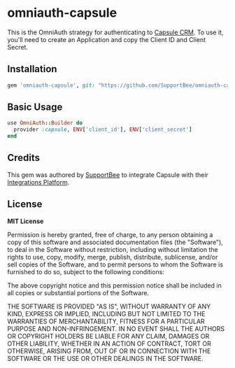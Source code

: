 # omniauth-capsule

This is the OmniAuth strategy for authenticating to [Capsule CRM](https://www.capsulecrm.com). To use it, you'll need to create an Application and copy the Client ID and Client Secret.

## Installation

```ruby
gem 'omniauth-capsule', git: "https://github.com/SupportBee/omniauth-capsule"
```

## Basic Usage

```ruby
use OmniAuth::Builder do
  provider :capsule, ENV['client_id'], ENV['client_secret']
end
```

## Credits

This gem was authored by [SupportBee](https://supportbee.com/) to integrate Capsule with their [Integrations Platform](https://github.com/SupportBee/SupportBee-Apps).

## License

**MIT License**

Permission is hereby granted, free of charge, to any person obtaining a copy of this software and associated documentation files (the "Software"), to deal in the Software without restriction, including without limitation the rights to use, copy, modify, merge, publish, distribute, sublicense, and/or sell copies of the Software, and to permit persons to whom the Software is furnished to do so, subject to the following conditions:

The above copyright notice and this permission notice shall be included in all copies or substantial portions of the Software.

THE SOFTWARE IS PROVIDED "AS IS", WITHOUT WARRANTY OF ANY KIND, EXPRESS OR IMPLIED, INCLUDING BUT NOT LIMITED TO THE WARRANTIES OF MERCHANTABILITY, FITNESS FOR A PARTICULAR PURPOSE AND NON-INFRINGEMENT. IN NO EVENT SHALL THE AUTHORS OR COPYRIGHT HOLDERS BE LIABLE FOR ANY CLAIM, DAMAGES OR OTHER LIABILITY, WHETHER IN AN ACTION OF CONTRACT, TORT OR OTHERWISE, ARISING FROM, OUT OF OR IN CONNECTION WITH THE SOFTWARE OR THE USE OR OTHER DEALINGS IN THE SOFTWARE.
